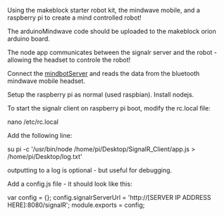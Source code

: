 Using the makeblock starter robot kit, the mindwave mobile, and a raspberry pi to create a mind controlled robot!

The arduinoMindwave code should be uploaded to the makeblock orion arduino board.

The node app communicates between the signalr server and the robot - allowing the headset to controle the robot!

Connect the [mindbotServer](https://github.com/rdlucas2/mindbotServer) and reads the data from the bluetooth mindwave mobile headset.

Setup the raspberry pi as normal (used raspbian). Install nodejs.

To start the signalr client on raspberry pi boot, modify the rc.local file:

nano /etc/rc.local

Add the following line:

su pi -c '/usr/bin/node /home/pi/Desktop/SignalR_Client/app.js > /home/pi/Desktop/log.txt'

outputting to a log is optional - but useful for debugging.

Add a config.js file - it should look like this:

var config = {};
config.signalrServerUrl = 'http://[SERVER IP ADDRESS HERE]:8080/signalR';
module.exports = config;